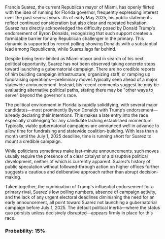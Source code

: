 Francis Suarez, the current Republican mayor of Miami, has openly flirted with the idea of running for Florida governor, frequently expressing interest over the past several years. As of early May 2025, his public statements reflect continued consideration but also clear and repeated hesitation. Suarez has directly acknowledged the difficulty posed by Donald Trump's endorsement of Byron Donalds, recognizing that such support creates a formidable barrier for any Republican challenger in the primary. This dynamic is supported by recent polling showing Donalds with a substantial lead among Republicans, while Suarez lags far behind.

Despite being term-limited as Miami mayor and in search of his next political opportunity, Suarez has not been observed taking concrete steps toward launching a gubernatorial campaign. There are no credible reports of him building campaign infrastructure, organizing staff, or ramping up fundraising operations—preliminary moves typically seen ahead of a major statewide announcement. Instead, his recent comments suggest he may be evaluating alternative political paths, stating there may be "other ways to serve" beyond the governor's race.

The political environment in Florida is rapidly solidifying, with several major candidates—most prominently Byron Donalds with Trump’s endorsement—already declaring their intentions. This makes a late entry into the race especially challenging for any candidate lacking established momentum. Typically, viable gubernatorial campaigns are announced well in advance to allow time for fundraising and statewide coalition-building. With less than a month until the July 1, 2025 deadline, time is running short for Suarez to mount a credible campaign.

While politicians sometimes make last-minute announcements, such moves usually require the presence of a clear catalyst or a disruptive political development, neither of which is currently apparent. Suarez’s history of public speculation without followed-through action on higher offices further suggests a cautious and deliberative approach rather than abrupt decision-making.

Taken together, the combination of Trump's influential endorsement for a primary rival, Suarez's low polling numbers, absence of campaign activity, and the lack of any urgent electoral deadlines diminishing the need for an early announcement, all point toward Suarez not launching a gubernatorial campaign before July 1, 2025. The default political inertia—where the status quo persists unless decisively disrupted—appears firmly in place for this race.

### Probability: 15%